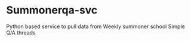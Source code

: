 Summonerqa-svc
==============

Python based service to pull data from Weekly summoner school Simple Q/A threads
